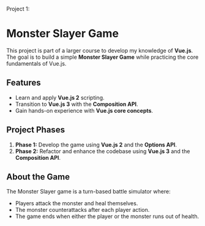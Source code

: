 Project 1:
# Monster Slayer Game

This project is part of a larger course to develop my knowledge of **Vue.js**. The goal is to build a simple **Monster Slayer Game** while practicing the core fundamentals of Vue.js.

## Features
- Learn and apply **Vue.js 2** scripting.
- Transition to **Vue.js 3** with the **Composition API**.
- Gain hands-on experience with **Vue.js core concepts**.

## Project Phases
1. **Phase 1:** Develop the game using **Vue.js 2** and the **Options API**.
2. **Phase 2:** Refactor and enhance the codebase using **Vue.js 3** and the **Composition API**.

## About the Game
The Monster Slayer game is a turn-based battle simulator where:
- Players attack the monster and heal themselves.
- The monster counterattacks after each player action.
- The game ends when either the player or the monster runs out of health.

